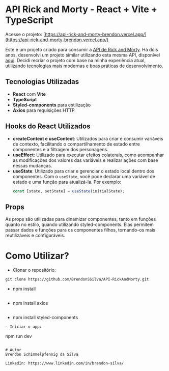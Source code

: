 # API Rick and Morty - React + Vite + TypeScript

Acesse o projeto: [https://api-rick-and-morty-brendon.vercel.app/](https://api-rick-and-morty-brendon.vercel.app/)

Este é um projeto criado para consumir a [API de Rick and Morty](https://rickandmortyapi.com/). Há dois anos, desenvolvi um projeto similar utilizando esta mesma API, disponível [aqui](https://github.com/BrendonSSilva/ReactJsProject-API-RickAndMorty). Decidi recriar o projeto com base na minha experiência atual, utilizando tecnologias mais modernas e boas práticas de desenvolvimento.

## Tecnologias Utilizadas

- **React** com **Vite**
- **TypeScript**
- **Styled-components** para estilização
- **Axios** para requisições HTTP

## Hooks do React Utilizados

- **createContext e useContext**: Utilizados para criar e consumir variáveis de contexto, facilitando o compartilhamento de estado entre componentes e a filtragem dos personagens.
- **useEffect**: Utilizado para executar efeitos colaterais, como acompanhar as modificações dos valores das variáveis e realizar ações com base nessas mudanças.
- **useState**: Utilizado para criar e gerenciar o estado local dentro dos componentes. Com o `useState`, você pode declarar uma variável de estado e uma função para atualizá-la. Por exemplo:
  ```javascript
  const [state, setState] = useState(initialState);

## Props

As props são utilizadas para dinamizar componentes, tanto em funções quanto no estilo, quando utilizando styled-components. Elas permitem passar dados e funções para os componentes filhos, tornando-os mais reutilizáveis e configuráveis.

# Como Utilizar?

- Clonar o repositório:
~~~
git clone https://github.com/BrendonSSilva/API-RickAndMorty.git
~~~
- npm install
~~~
~~~
- npm install axios
~~~
~~~
- npm install styled-components
~~~
- Iniciar o app: 
~~~
npm run dev
~~~

# Autor
Brendon Schimmelpfennig da Silva

LinkedIn: https://www.linkedin.com/in/brendon-silva/